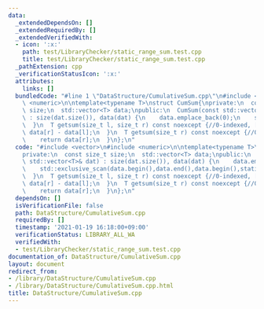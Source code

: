 ```yaml
---
data:
  _extendedDependsOn: []
  _extendedRequiredBy: []
  _extendedVerifiedWith:
  - icon: ':x:'
    path: test/LibraryChecker/static_range_sum.test.cpp
    title: test/LibraryChecker/static_range_sum.test.cpp
  _pathExtension: cpp
  _verificationStatusIcon: ':x:'
  attributes:
    links: []
  bundledCode: "#line 1 \"DataStructure/CumulativeSum.cpp\"\n#include <vector>\n#include\
    \ <numeric>\n\ntemplate<typename T>\nstruct CumSum{\nprivate:\n  const size_t\
    \ size;\n  std::vector<T> data;\npublic:\n  CumSum(const std::vector<T>& dat)\
    \ : size(dat.size()), data(dat) {\n    data.emplace_back(0);\n    std::exclusive_scan(data.begin(),data.end(),data.begin(),static_cast<T>(0));\n\
    \  }\n  T getsum(size_t l, size_t r) const noexcept {//0-indexed, [l,r)\n    return\
    \ data[r] - data[l];\n  }\n  T getsum(size_t r) const noexcept {//0-indexed, [0,r)\n\
    \    return data[r];\n  }\n};\n"
  code: "#include <vector>\n#include <numeric>\n\ntemplate<typename T>\nstruct CumSum{\n\
    private:\n  const size_t size;\n  std::vector<T> data;\npublic:\n  CumSum(const\
    \ std::vector<T>& dat) : size(dat.size()), data(dat) {\n    data.emplace_back(0);\n\
    \    std::exclusive_scan(data.begin(),data.end(),data.begin(),static_cast<T>(0));\n\
    \  }\n  T getsum(size_t l, size_t r) const noexcept {//0-indexed, [l,r)\n    return\
    \ data[r] - data[l];\n  }\n  T getsum(size_t r) const noexcept {//0-indexed, [0,r)\n\
    \    return data[r];\n  }\n};\n"
  dependsOn: []
  isVerificationFile: false
  path: DataStructure/CumulativeSum.cpp
  requiredBy: []
  timestamp: '2021-01-19 16:18:00+09:00'
  verificationStatus: LIBRARY_ALL_WA
  verifiedWith:
  - test/LibraryChecker/static_range_sum.test.cpp
documentation_of: DataStructure/CumulativeSum.cpp
layout: document
redirect_from:
- /library/DataStructure/CumulativeSum.cpp
- /library/DataStructure/CumulativeSum.cpp.html
title: DataStructure/CumulativeSum.cpp
---
```

